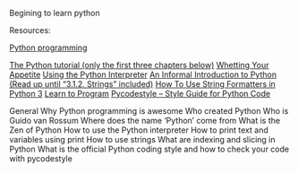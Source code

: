 Begining to learn python

Resources:

[Python programming](https://intranet.alxswe.com/concepts/550)

[The Python tutorial (only the first three chapters below)](https://docs.python.org/3/tutorial/index.html)
[Whetting Your Appetite](https://docs.python.org/3/tutorial/appetite.html)
[Using the Python Interpreter](https://docs.python.org/3/tutorial/interpreter.html)
[An Informal Introduction to Python (Read up until “3.1.2. Strings” included)](https://docs.python.org/3/tutorial/introduction.html)
[How To Use String Formatters in Python 3](https://realpython.com/python-f-strings/)
[Learn to Program](https://www.youtube.com/playlist?list=PLGLfVvz_LVvTn3cK5e6LjhgGiSeVlIRwt)
[Pycodestyle – Style Guide for Python Code](https://pypi.org/project/pycodestyle/)


General
Why Python programming is awesome
Who created Python
Who is Guido van Rossum
Where does the name ‘Python’ come from
What is the Zen of Python
How to use the Python interpreter
How to print text and variables using print
How to use strings
What are indexing and slicing in Python
What is the official Python coding style and how to check your code with pycodestyle
